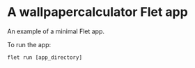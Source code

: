 # A wallpapercalculator Flet app

An example of a minimal Flet app.

To run the app:

```
flet run [app_directory]
```